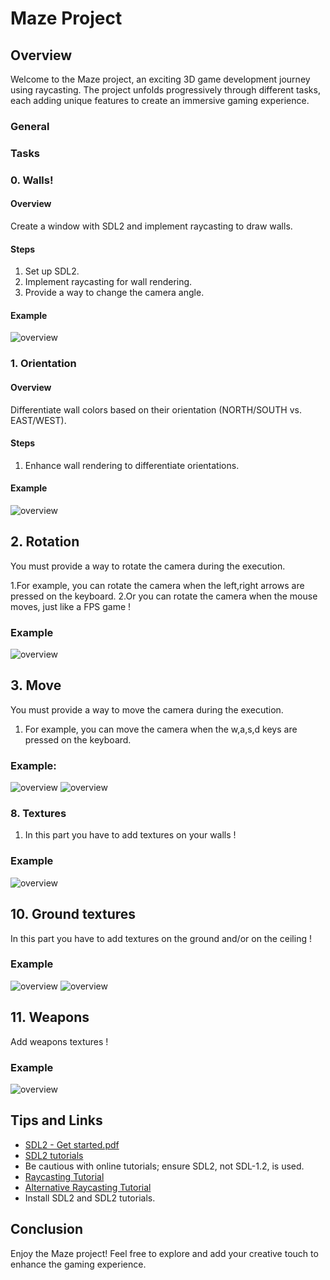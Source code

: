 # Maze Project

## Overview

Welcome to the Maze project, an exciting 3D game development journey using raycasting. The project unfolds progressively through different tasks, each adding unique features to create an immersive gaming experience.


### General

### Tasks

### 0. Walls!

#### Overview

Create a window with SDL2 and implement raycasting to draw walls.

#### Steps

1. Set up SDL2.
2. Implement raycasting for wall rendering.
3. Provide a way to change the camera angle.

#### Example

![overview](photo/overview.png)

### 1. Orientation

#### Overview

Differentiate wall colors based on their orientation (NORTH/SOUTH vs. EAST/WEST).

#### Steps

1. Enhance wall rendering to differentiate orientations.

#### Example

![overview](photo/Orientation.gif)

## 2. Rotation
You must provide a way to rotate the camera during the execution.

1.For example, you can rotate the camera when the left,right arrows are pressed on the keyboard.
2.Or you can rotate the camera when the mouse moves, just like a FPS game !

### Example

![overview](photo/Rotation.gif)


## 3. Move
You must provide a way to move the camera during the execution.

1. For example, you can move the camera when the w,a,s,d keys are pressed on the keyboard.

### Example:

![overview](photo/Move.gif)
![overview](photo/Move2.gif)

### 8. Textures
1. In this part you have to add textures on your walls !

### Example
![overview](photo/Textures.png)


## 10. Ground textures
In this part you have to add textures on the ground and/or on the ceiling !

### Example
![overview](photo/Ground.png)
![overview](photo/Ground.gif)


## 11. Weapons
Add weapons textures !

### Example
![overview](photo/Weapons.gif)



## Tips and Links

- [SDL2 - Get started.pdf](link-to-pdf)
- [SDL2 tutorials](link-to-tutorials)
- Be cautious with online tutorials; ensure SDL2, not SDL-1.2, is used.
- [Raycasting Tutorial](link-to-raycasting)
- [Alternative Raycasting Tutorial](link-to-alternative-tutorial)
- Install SDL2 and SDL2 tutorials.

## Conclusion

Enjoy the Maze project! Feel free to explore and add your creative touch to enhance the gaming experience.

